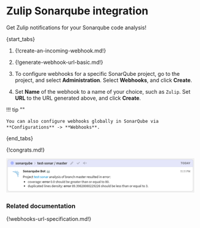 # Zulip Sonarqube integration

Get Zulip notifications for your Sonarqube code analysis!

{start_tabs}

1. {!create-an-incoming-webhook.md!}

1. {!generate-webhook-url-basic.md!}

1. To configure webhooks for a specific SonarQube project, go to the project,
    and select **Administration**. Select **Webhooks**, and click **Create**.

1. Set **Name** of the webhook to a name of your choice, such as `Zulip`.
    Set **URL** to the URL generated above, and click **Create**.

!!! tip ""

    You can also configure webhooks globally in SonarQube via
    **Configurations** -> **Webhooks**.

{end_tabs}

{!congrats.md!}

![](/static/images/integrations/sonarqube/001.png)

### Related documentation

{!webhooks-url-specification.md!}
